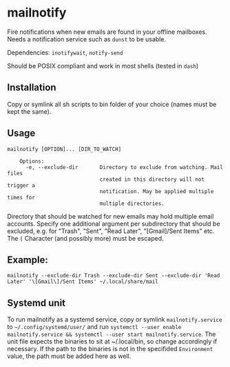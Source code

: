 # mailnotify
Fire notifications when new emails are found in your offline mailboxes. Needs a notification service such as `dunst` to be usable.

Dependencies: `inotifywait`, `notify-send`

Should be POSIX compliant and work in most shells (tested in `dash`)

## Installation
Copy or symlink all sh scripts to bin folder of your choice (names must be kept the same).

## Usage
```
mailnotify [OPTION]... [DIR_TO_WATCH]

    Options:
      -e, --exclude-dir       Directory to exclude from watching. Mail files
                              created in this directory will not trigger a
                              notification. May be applied multiple times for
                              multiple directories.

```

Directory that should be watched for new emails may hold multiple email accounts. Specify one additional argument per subdirectory that should be excluded, e.g. for "Trash", "Sent", "Read Later", "[Gmail]/Sent Items" etc. The `[` Character (and possibly more) must be escaped.

## Example: 
`mailnotify --exclude-dir Trash --exclude-dir Sent --exclude-dir 'Read Later' '\[Gmail\]/Sent Items' ~/.local/share/mail`

## Systemd unit
To run mailnotify as a systemd service, copy or symlink `mailnotify.service` to `~/.config/systemd/user/` and run `systemctl --user enable mailnotify.service && systemctl --user start mailnotify.service`. The unit file expects the binaries to sit at ~/.local/bin, so change accordingly if necessary. If the path to the binaries is not in the specifided `Environment` value, the path must be added here as well.
